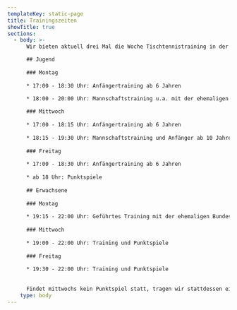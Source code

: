 ```yaml
---
templateKey: static-page
title: Trainingszeiten
showTitle: true
sections:
  - body: >-
      Wir bieten aktuell drei Mal die Woche Tischtennistraining in der Dreifachsporthalle an.

      ## Jugend
      
      ### Montag
      
      * 17:00 - 18:30 Uhr: Anfängertraining ab 6 Jahren

      * 18:00 - 20:00 Uhr: Mannschaftstraining u.a. mit der ehemaligen Bundesligaspielerin Sylvia Pranjkovic
      
      ### Mittwoch
      
      * 17:00 - 18:15 Uhr: Anfängertraining ab 6 Jahren
      
      * 18:15 - 19:30 Uhr: Mannschaftstraining und Anfänger ab 10 Jahre
      
      ### Freitag
      
      * 17:00 - 18:30 Uhr: Anfängertraining ab 6 Jahren
      
      * ab 18 Uhr: Punktspiele 
      
      ## Erwachsene
      
      ### Montag
      
      * 19:15 - 22:00 Uhr: Geführtes Training mit der ehemaligen Bundesligaspielerin Sylvia Pranjkovic
      
      ### Mittwoch
      
      * 19:00 - 22:00 Uhr: Training und Punktspiele 
      
      ### Freitag
      
      * 19:30 - 22:00 Uhr: Training und Punktspiele
      
      
      Findet mittwochs kein Punktspiel statt, tragen wir stattdessen ein internes Doppelturnier aus bei dem Erwachsene und Jugendleiche gleichermaßen willkommen sind. Dabei werden die Paarungen nach jeder Runde neu zusammengestellt. Der Spaß steht dabei im Vordergrund. Für Neulinge ist das Doppelturnier eine gute Möglichkeit in kurzer Zeit viele Kontakte innerhalb der Tischtennisabteilung zu knüpfen.
    type: body
---
```


